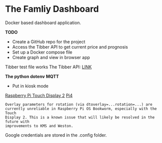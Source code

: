 # The Famliy Dashboard

Docker based dashboard application.

**TODO**

* Create a GitHub repo for the project
* Access the Tibber API to get current price and prognosis
* Set up a Docker compose file
* Create graph and view in browser app


Tibber test file works
The Tibber API: [LINK](https://developer.tibber.com/docs/overview)

**The python dotenv**
**MQTT**

- Put in kiosk mode


[Raspberry Pi Touch Display 2](https://www.electrokit.com/raspberry-pi-touch-display-2)
[Pi4](https://www.electrokit.com/raspberry-pi-4-model-b/4gb)

```
Overlay parameters for rotation (via dtoverlay=...rotation=...) are
currently unreliable in Raspberry Pi OS Bookworm, especially with the Touch
Display 2. This is a known issue that will likely be resolved in the future with
improvements to KMS and Weston.
```

Google credentials are stored in the .config folder.
